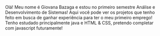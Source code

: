 

Olá! Meu nome é Giovana Bazaga e estou no primeiro semestre Análise e Desenvolvimento de Sistemas! Aqui você pode ver os projetos que tenho feito em busca de ganhar experiência para ter o meu primeiro emprego! Tenho estudado principalmente java e HTML & CSS, pretendo completar com javascript futuramente!


